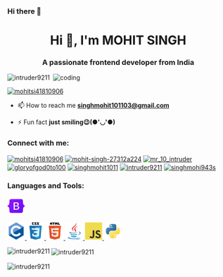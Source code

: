### Hi there 👋

<!--
**Intruder9211/intruder9211** is a ✨ _special_ ✨ repository because its `README.md` (this file) appears on your GitHub profile.

Here are some ideas to get you started:

- 🔭 I’m currently working on ...
- 🌱 I’m currently learning ...
- 👯 I’m looking to collaborate on ...
- 🤔 I’m looking for help with ...
- 💬 Ask me about ...
- 📫 How to reach me: ...
- 😄 Pronouns: ...
- ⚡ Fun fact: ...
-->
<h1 align="center">Hi 👋, I'm MOHIT SINGH</h1>
<h3 align="center">A passionate frontend developer from India</h3>
<img align="right" alt="coding" width="400" src="https://steamuserimages-a.akamaihd.net/ugc/1631947648964785474/81CBA15178466DD47195A239232202E78987B714/?imw=637&imh=358&ima=fit&impolicy=Letterbox&imcolor=%23000000&letterbox=true"

<p align="left"> <img src="https://komarev.com/ghpvc/?username=intruder9211&label=Profile%20views&color=0e75b6&style=flat" alt="intruder9211" /> </p>

<p align="left"> <a href="https://twitter.com/mohitsi41810906" target="blank"><img src="https://img.shields.io/twitter/follow/mohitsi41810906?logo=twitter&style=for-the-badge" alt="mohitsi41810906" /></a> </p>

- 📫 How to reach me **singhmohit101103@gmail.com**

- ⚡ Fun fact **just smiling😉(●'◡'●)**

<h3 align="left">Connect with me:</h3>
<p align="left">
<a href="https://twitter.com/mohitsi41810906" target="blank"><img align="center" src="https://raw.githubusercontent.com/rahuldkjain/github-profile-readme-generator/master/src/images/icons/Social/twitter.svg" alt="mohitsi41810906" height="30" width="40" /></a>
<a href="https://linkedin.com/in/mohit-singh-27312a224" target="blank"><img align="center" src="https://raw.githubusercontent.com/rahuldkjain/github-profile-readme-generator/master/src/images/icons/Social/linked-in-alt.svg" alt="mohit-singh-27312a224" height="30" width="40" /></a>
<a href="https://instagram.com/mr_10_intruder" target="blank"><img align="center" src="https://raw.githubusercontent.com/rahuldkjain/github-profile-readme-generator/master/src/images/icons/Social/instagram.svg" alt="mr_10_intruder" height="30" width="40" /></a>
<a href="https://youtube.com/@GLORYOFGOD0TO100" target="blank"><img align="center" src="https://raw.githubusercontent.com/rahuldkjain/github-profile-readme-generator/master/src/images/icons/Social/youtube.svg" alt="gloryofgod0to100" height="30" width="40" /></a>
<a href="https://www.codechef.com/users/singhmohit1011" target="blank"><img align="center" src="https://cdn.jsdelivr.net/npm/simple-icons@3.1.0/icons/codechef.svg" alt="singhmohit1011" height="30" width="40" /></a>
<a href="https://www.leetcode.com/intruder9211" target="blank"><img align="center" src="https://raw.githubusercontent.com/rahuldkjain/github-profile-readme-generator/master/src/images/icons/Social/leet-code.svg" alt="intruder9211" height="30" width="40" /></a>
<a href="https://auth.geeksforgeeks.org/user/singhmohi943s" target="blank"><img align="center" src="https://raw.githubusercontent.com/rahuldkjain/github-profile-readme-generator/master/src/images/icons/Social/geeks-for-geeks.svg" alt="singhmohi943s" height="30" width="40" /></a>
</p>

<h3 align="left">Languages and Tools:</h3>
<p align="left">
  <a href="https://www.bootstrap.com/" target="_blank" rel="noreferrer"> <img src="https://raw.githubusercontent.com/devicons/devicon/master/icons/bootstrap/bootstrap-original.svg" alt="c" width="40" height="40"/> </a> 
  
  
  
  
  <a href="https://www.cprogramming.com/" target="_blank" rel="noreferrer"> <img src="https://raw.githubusercontent.com/devicons/devicon/master/icons/c/c-original.svg" alt="c" width="40" height="40"/> </a> <a href="https://www.w3schools.com/css/" target="_blank" rel="noreferrer"> <img src="https://raw.githubusercontent.com/devicons/devicon/master/icons/css3/css3-original-wordmark.svg" alt="css3" width="40" height="40"/> </a> <a href="https://www.w3.org/html/" target="_blank" rel="noreferrer"> <img src="https://raw.githubusercontent.com/devicons/devicon/master/icons/html5/html5-original-wordmark.svg" alt="html5" width="40" height="40"/> </a> <a href="https://www.java.com" target="_blank" rel="noreferrer"> <img src="https://raw.githubusercontent.com/devicons/devicon/master/icons/java/java-original.svg" alt="java" width="40" height="40"/> </a> <a href="https://developer.mozilla.org/en-US/docs/Web/JavaScript" target="_blank" rel="noreferrer"> <img src="https://raw.githubusercontent.com/devicons/devicon/master/icons/javascript/javascript-original.svg" alt="javascript" width="40" height="40"/> </a> <a href="https://www.python.org" target="_blank" rel="noreferrer"> <img src="https://raw.githubusercontent.com/devicons/devicon/master/icons/python/python-original.svg" alt="python" width="40" height="40"/> </a> </p>

<p><img align="left" src="https://github-readme-stats.vercel.app/api/top-langs?username=intruder9211&show_icons=true&locale=en&layout=compact" alt="intruder9211" /></p>

<p>&nbsp;<img align="center" src="https://github-readme-stats.vercel.app/api?username=intruder9211&show_icons=true&locale=en" alt="intruder9211" /></p>

<p><img align="center" src="https://github-readme-streak-stats.herokuapp.com/?user=intruder9211&" alt="intruder9211" /></p>
<p dir="auto"><a target="_blank" rel="noopener noreferrer nofollow" href="https://camo.githubusercontent.com/834262e29d5c54ef1552fefea1e7a98d9d2597a1ac838db16ef29891ac7e5f6f/68747470733a2f2f71756f7465732d6769746875622d726561646d652e76657263656c2e6170702f6170693f747970653d686f72697a6f6e74616c267468656d653d7261646963616c"><img src="https://camo.githubusercontent.com/834262e29d5c54ef1552fefea1e7a98d9d2597a1ac838db16ef29891ac7e5f6f/68747470733a2f2f71756f7465732d6769746875622d726561646d652e76657263656c2e6170702f6170693f747970653d686f72697a6f6e74616c267468656d653d7261646963616c" alt="" data-canonical-src="https://quotes-github-readme.vercel.app/api?type=horizontal&amp;theme=radical" style="max-width: 100%;"></a></p>

